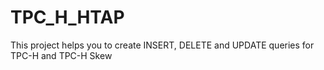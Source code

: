 # TPC_H_HTAP
This project helps you to create INSERT, DELETE and UPDATE queries for TPC-H and TPC-H Skew
